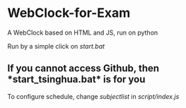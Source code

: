# WebClock-for-Exam

A WebClock based on HTML and JS, run on python

Run by a simple click on *start.bat*

<h2>If you cannot access Github, then *start_tsinghua.bat* is for you</h2>

To configure schedule, change *subjectlist* in *script/index.js*
